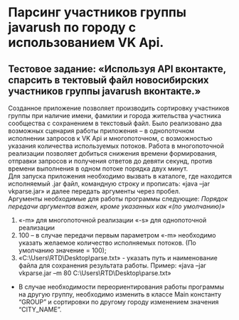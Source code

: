 Парсинг участников группы javarush по городу с использованием VK Api.<br>
======================================
Тестовое задание: «Используя API вконтакте, спарсить в тектовый файл новосибирских участников группы javarush вконтакте.»<br>
------------
Созданное приложение позволяет производить сортировку участников группы при наличие имени, фамилии и города жительства  участника сообщества c сохранением в текстовый файл.
Было реализовано два возможных сценария работы приложения – в однопоточном исполнении запросов к VK Api и многопоточном, с возможностью указания количества используемых потоков.
Работа в многопоточной реализации позволяет добиться снижения времени формирования, отправки запросов и получения ответов до девяти секунд, против времени выполнения в одном потоке порядка двух минут.<br>
Для запуска приложения необходимо вызвать в каталоге, где находится исполняемый .jar файл, командную строку и прописать: «java –jar vkparse.jar» и далее передать аргументы через пробел.<br>
Аргументы необходимые для работы программы следующие:
*Порядок передачи аргументов важен,  кроме указанных как «(по умолчанию)»*

1.	«-m» для многопоточной реализации
«-s» для однопоточной реализации
2.	100 – в случае передачи первым параметром «-m» необходимо указать желаемое количество исполняемых потоков. (По умолчанию значение = 100);
3.	«C:\Users\RTD\Desktop\parse.txt»  -   указать  путь  и наименование файла для сохранения результата работы. 
Пример: «java –jar vkparse.jar –m 80 C:\Users\RTD\Desktop\parse.txt»

* В случае необходимости переориентирования работы программы на другую группу, необходимо изменить в классе Main константу  “GROUP” и сортировки по другому городу изменением значения “CITY_NAME”.
